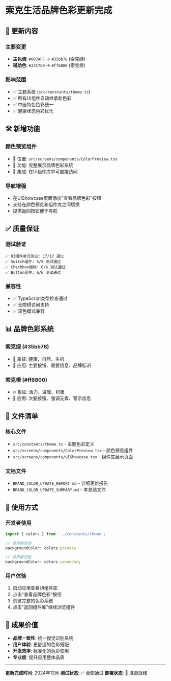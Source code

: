 # 索克生活品牌色彩更新完成

## 🎨 更新内容

### 主要变更
- **主色调**: `#007AFF` → `#35bb78` (索克绿)
- **辅助色**: `#34C759` → `#ff6800` (索克橙)

### 影响范围
- ✅ 主题系统 (`src/constants/theme.ts`)
- ✅ 所有UI组件自动继承新色彩
- ✅ 中医特色色彩统一
- ✅ 健康状态色彩优化

## 🛠️ 新增功能

### 颜色预览组件
- 📍 位置: `src/screens/components/ColorPreview.tsx`
- 🎯 功能: 完整展示品牌色彩系统
- 🔗 集成: 在UI组件库中可直接访问

### 导航增强
- 在UIShowcase页面添加"查看品牌色彩"按钮
- 支持在颜色预览和组件库之间切换
- 提供返回按钮便于导航

## ✅ 质量保证

### 测试验证
```
✅ UI组件单元测试: 17/17 通过
✅ Switch组件: 5/5 测试通过  
✅ Checkbox组件: 6/6 测试通过
✅ Button组件: 6/6 测试通过
```

### 兼容性
- ✅ TypeScript类型检查通过
- ✅ 无障碍访问支持
- ✅ 深色模式兼容

## 📊 品牌色彩系统

### 索克绿 (#35bb78)
- 🌿 象征: 健康、自然、生机
- 🎯 应用: 主要按钮、重要信息、品牌标识

### 索克橙 (#ff6800)  
- 🔥 象征: 活力、温暖、积极
- 🎯 应用: 次要按钮、强调元素、警示信息

## 📁 文件清单

### 核心文件
- `src/constants/theme.ts` - 主题色彩定义
- `src/screens/components/ColorPreview.tsx` - 颜色预览组件
- `src/screens/components/UIShowcase.tsx` - 组件库展示页面

### 文档文件
- `BRAND_COLOR_UPDATE_REPORT.md` - 详细更新报告
- `BRAND_COLOR_UPDATE_SUMMARY.md` - 本总结文件

## 🚀 使用方式

### 开发者使用
```typescript
import { colors } from '../constants/theme';

// 使用索克绿
backgroundColor: colors.primary

// 使用索克橙  
backgroundColor: colors.secondary
```

### 用户体验
1. 启动应用查看UI组件库
2. 点击"查看品牌色彩"按钮
3. 浏览完整的色彩系统
4. 点击"返回组件库"继续浏览组件

## 🎯 成果价值

- **品牌一致性**: 统一视觉识别系统
- **用户体验**: 更舒适的色彩搭配
- **开发效率**: 标准化的色彩使用
- **专业度**: 提升应用整体品质

---

**更新完成时间**: 2024年12月
**测试状态**: ✅ 全部通过
**部署状态**: 🚀 准备就绪 